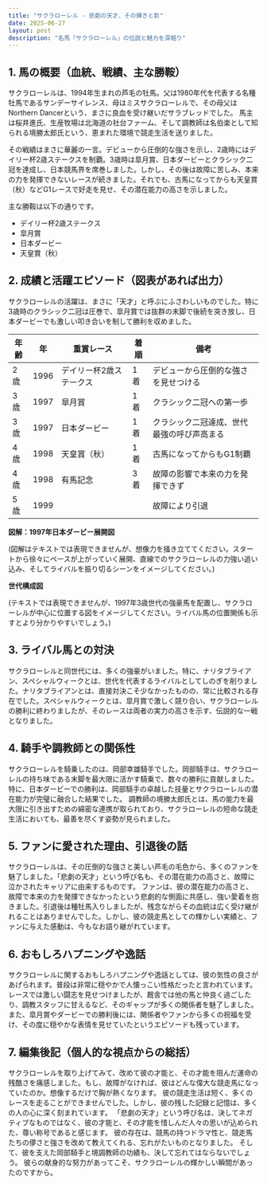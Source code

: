 ```yaml
---
title: "サクラローレル - 悲劇の天才、その輝きと影"
date: 2025-06-27
layout: post
description: "名馬『サクラローレル』の伝説と魅力を深堀り"
---
```


## 1. 馬の概要（血統、戦績、主な勝鞍）

サクラローレルは、1994年生まれの芦毛の牡馬。父は1980年代を代表する名種牡馬であるサンデーサイレンス、母はミスサクラローレルで、その母父はNorthern Dancerという、まさに良血を受け継いだサラブレッドでした。  馬主は桜井進氏、生産牧場は北海道の社台ファーム、そして調教師は名伯楽として知られる境勝太郎氏という、恵まれた環境で競走生活を送りました。

その戦績はまさに華麗の一言。デビューから圧倒的な強さを示し、2歳時にはデイリー杯2歳ステークスを制覇。3歳時は皐月賞、日本ダービーとクラシック二冠を達成し、日本競馬界を席巻しました。しかし、その後は故障に苦しみ、本来の力を発揮できないレースが続きました。それでも、古馬になってからも天皇賞（秋）などG1レースで好走を見せ、その潜在能力の高さを示しました。

主な勝鞍は以下の通りです。

* デイリー杯2歳ステークス
* 皐月賞
* 日本ダービー
* 天皇賞（秋）


## 2. 成績と活躍エピソード（図表があれば出力）

サクラローレルの活躍は、まさに「天才」と呼ぶにふさわしいものでした。特に3歳時のクラシック二冠は圧巻で、皐月賞では抜群の末脚で後続を突き放し、日本ダービーでも激しい叩き合いを制して勝利を収めました。

| 年齢 | 年 | 重賞レース | 着順 | 備考 |
|---|---|---|---|---|
| 2歳 | 1996 | デイリー杯2歳ステークス | 1着 |  デビューから圧倒的な強さを見せつける |
| 3歳 | 1997 | 皐月賞 | 1着 |  クラシック二冠への第一歩 |
| 3歳 | 1997 | 日本ダービー | 1着 |  クラシック二冠達成、世代最強の呼び声高まる |
| 4歳 | 1998 | 天皇賞（秋） | 1着 |  古馬になってからもG1制覇 |
| 4歳 | 1998 | 有馬記念 | 3着 |  故障の影響で本来の力を発揮できず |
| 5歳 | 1999 |  |  |  故障により引退 |


**図解：1997年日本ダービー展開図**

(図解はテキストでは表現できませんが、想像力を掻き立ててください。スタートから徐々にペースが上がっていく展開、直線でのサクラローレルの力強い追い込み、そしてライバルを振り切るシーンをイメージしてください。)

**世代構成図**

(テキストでは表現できませんが、1997年3歳世代の強豪馬を配置し、サクラローレルが中心に位置する図をイメージしてください。ライバル馬の位置関係も示すとより分かりやすいでしょう。)


## 3. ライバル馬との対決

サクラローレルと同世代には、多くの強豪がいました。特に、ナリタブライアン、スペシャルウィークとは、世代を代表するライバルとしてしのぎを削りました。ナリタブライアンとは、直接対決こそ少なかったものの、常に比較される存在でした。スペシャルウィークとは、皐月賞で激しく競り合い、サクラローレルの勝利に終わりましたが、そのレースは両者の実力の高さを示す、伝説的な一戦となりました。


## 4. 騎手や調教師との関係性

サクラローレルを騎乗したのは、岡部幸雄騎手でした。岡部騎手は、サクラローレルの持ち味である末脚を最大限に活かす騎乗で、数々の勝利に貢献しました。特に、日本ダービーでの勝利は、岡部騎手の卓越した技量とサクラローレルの潜在能力が完璧に融合した結果でした。  調教師の境勝太郎氏とは、馬の能力を最大限に引き出すための綿密な連携が取られており、サクラローレルの短命な競走生活においても、最善を尽くす姿勢が見られました。


## 5. ファンに愛された理由、引退後の話

サクラローレルは、その圧倒的な強さと美しい芦毛の毛色から、多くのファンを魅了しました。「悲劇の天才」という呼び名も、その潜在能力の高さと、故障に泣かされたキャリアに由来するものです。  ファンは、彼の潜在能力の高さと、故障で本来の力を発揮できなかったという悲劇的な側面に共感し、強い愛着を抱きました。引退後は種牡馬入りしましたが、残念ながらその血統は広く受け継がれることはありませんでした。しかし、彼の競走馬としての輝かしい実績と、ファンに与えた感動は、今もなお語り継がれています。


## 6. おもしろハプニングや逸話

サクラローレルに関するおもしろハプニングや逸話としては、彼の気性の良さがあげられます。普段は非常に穏やかで人懐っこい性格だったと言われています。  レースでは激しい闘志を見せつけましたが、厩舎では他の馬と仲良く過ごしたり、調教スタッフに甘えるなど、そのギャップが多くの関係者を魅了しました。  また、皐月賞やダービーでの勝利後には、関係者やファンから多くの祝福を受け、その度に穏やかな表情を見せていたというエピソードも残っています。


## 7. 編集後記（個人的な視点からの総括）

サクラローレルを取り上げてみて、改めて彼の才能と、その才能を阻んだ運命の残酷さを痛感しました。もし、故障がなければ、彼はどんな偉大な競走馬になっていたのか。想像するだけで胸が熱くなります。  彼の競走生活は短く、多くのレースを走ることができませんでした。しかし、彼の残した記録と記憶は、多くの人の心に深く刻まれています。  「悲劇の天才」という呼び名は、決してネガティブなものではなく、彼の才能と、その才能を惜しんだ人々の思いが込められた、尊い称号であると感じます。  彼の存在は、競馬の持つドラマ性と、競走馬たちの儚さと強さを改めて教えてくれる、忘れがたいものとなりました。  そして、彼を支えた岡部騎手と境調教師の功績も、決して忘れてはならないでしょう。 彼らの献身的な努力があってこそ、サクラローレルの輝かしい瞬間があったのですから。
